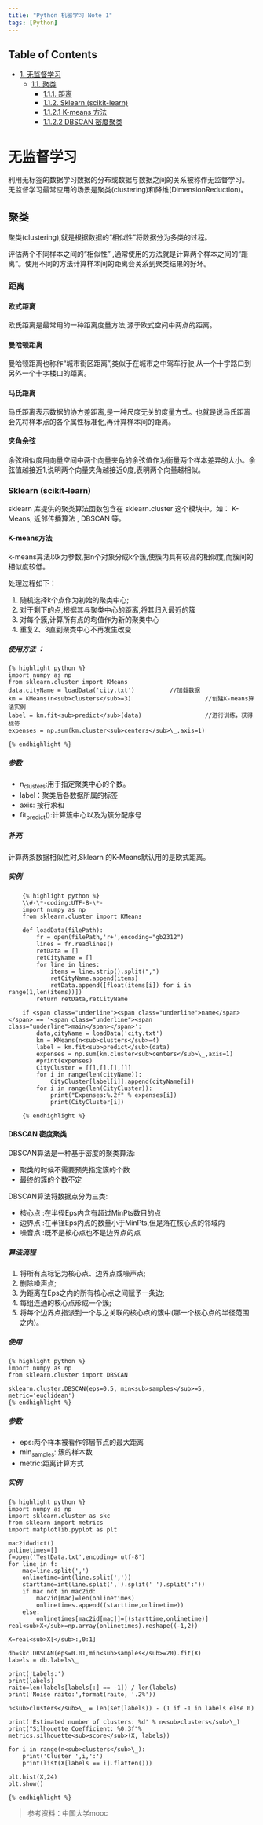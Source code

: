```yaml
---
title: "Python 机器学习 Note 1"
tags: [Python]
---
```



<div id="table-of-contents">
<h2>Table of Contents</h2>
<div id="text-table-of-contents">
<ul>
<li><a href="#sec-1">1. 无监督学习</a>
<ul>
<li><a href="#sec-1-1">1.1. 聚类</a>
<ul>
<li><a href="#sec-1-1-1">1.1.1. 距离</a></li>
<li><a href="#sec-1-1-2">1.1.2. Sklearn (scikit-learn)</a></li>
<li><a href="#sec-1-1-2-1">1.1.2.1 K-means 方法 </a></li>
<li><a href="#sec-1-1-2-2">1.1.2.2 DBSCAN 密度聚类</a></li>
</ul>
</li>
</ul>
</li>
</ul>
</div>
</div>

# 无监督学习<a id="sec-1" name="sec-1"></a>

利用无标签的数据学习数据的分布或数据与数据之间的关系被称作无监督学习。
无监督学习最常应用的场景是聚类(clustering)和降维(DimensionReduction)。

## 聚类<a id="sec-1-1" name="sec-1-1"></a>

聚类(clustering),就是根据数据的“相似性”将数据分为多类的过程。

评估两个不同样本之间的“相似性” ,通常使用的方法就是计算两个样本之间的“距离”。使用不同的方法计算样本间的距离会关系到聚类结果的好坏。

### 距离<a id="sec-1-1-1" name="sec-1-1-1"></a>

####  欧式距离

欧氏距离是最常用的一种距离度量方法,源于欧式空间中两点的距离。

#### 曼哈顿距离
曼哈顿距离也称作“城市街区距离”,类似于在城市之中驾车行驶,从一个十字路口到另外一个十字楼口的距离。

#### 马氏距离
马氏距离表示数据的协方差距离,是一种尺度无关的度量方式。也就是说马氏距离会先将样本点的各个属性标准化,再计算样本间的距离。

#### 夹角余弦
余弦相似度用向量空间中两个向量夹角的余弦值作为衡量两个样本差异的大小。余弦值越接近1,说明两个向量夹角越接近0度,表明两个向量越相似。

### Sklearn (scikit-learn)<a id="sec-1-1-2" name="sec-1-1-2"></a>

sklearn 库提供的聚类算法函数包含在 sklearn.cluster 这个模块中。如： <span class="underline">K-Means</span>, <span class="underline">近邻传播算法</span> , <span class="underline">DBSCAN</span> 等。

#### K-means方法<a id="sec-1-1-2-1" name="sec-1-1-2-1"></a>

k-means算法以k为参数,把n个对象分成k个簇,使簇内具有较高的相似度,而簇间的相似度较低。

处理过程如下：

1.  随机选择k个点作为初始的聚类中心;
2.  对于剩下的点,根据其与聚类中心的距离,将其归入最近的簇
3.  对每个簇,计算所有点的均值作为新的聚类中心
4.  重复2、3直到聚类中心不再发生改变

##### 使用方法 ：

    {% highlight python %}
    import numpy as np
    from sklearn.cluster import KMeans
    data,cityName = loadData('city.txt')          //加载数据
    km = KMeans(n<sub>clusters</sub>=3)                     //创建K-means算法实例
    label = km.fit<sub>predict</sub>(data)                  //进行训练，获得标签
    expenses = np.sum(km.cluster<sub>centers</sub>\_,axis=1)

    {% endhighlight %}

##### 参数

* n<sub>clusters</sub>:用于指定聚类中心的个数。
* label：聚类后各数据所属的标签
* axis: 按行求和
* fit<sub>predict</sub>():计算簇中心以及为簇分配序号

##### 补充
计算两条数据相似性时,Sklearn 的K-Means默认用的是欧式距离。

##### 实例

        {% highlight python %}
        \\#-\*-coding:UTF-8-\*-
        import numpy as np
        from sklearn.cluster import KMeans

        def loadData(filePath):
            fr = open(filePath,'r+',encoding="gb2312")
            lines = fr.readlines()
            retData = []
            retCityName = []
            for line in lines:
                items = line.strip().split(",")
                retCityName.append(items)
                retData.append([float(items[i]) for i in range(1,len(items))])
            return retData,retCityName

        if <span class="underline"><span class="underline">name</span></span> == '<span class="underline"><span class="underline">main</span></span>':
            data,cityName = loadData('city.txt')
            km = KMeans(n<sub>clusters</sub>=4)
            label = km.fit<sub>predict</sub>(data)
            expenses = np.sum(km.cluster<sub>centers</sub>\_,axis=1)
            #print(expenses)
            CityCluster = [[],[],[],[]]
            for i in range(len(cityName)):
                CityCluster[label[i]].append(cityName[i])
            for i in range(len(CityCluster)):
                print("Expenses:%.2f" % expenses[i])
                print(CityCluster[i])

        {% endhighlight %}

#### DBSCAN 密度聚类<a id="sec-1-1-2-2" name="sec-1-1-2-2"></a>

DBSCAN算法是一种基于密度的聚类算法:
* 聚类的时候不需要预先指定簇的个数
* 最终的簇的个数不定

DBSCAN算法将数据点分为三类:
* <span class="underline">核心点</span> :在半径Eps内含有超过MinPts数目的点
* <span class="underline">边界点</span> :在半径Eps内点的数量小于MinPts,但是落在核心点的邻域内
* <span class="underline">噪音点</span> :既不是核心点也不是边界点的点

##### 算法流程

1.  将所有点标记为核心点、边界点或噪声点;
2.  删除噪声点;
3.  为距离在Eps之内的所有核心点之间赋予一条边;
4.  每组连通的核心点形成一个簇;
5.  将每个边界点指派到一个与之关联的核心点的簇中(哪一个核心点的半径范围之内)。

##### 使用

    {% highlight python %}
    import numpy as np
    from sklearn.cluster import DBSCAN

    sklearn.cluster.DBSCAN(eps=0.5, min<sub>samples</sub>=5, metric='euclidean')
    {% endhighlight %}

##### 参数        

* eps:两个样本被看作邻居节点的最大距离
* min<sub>samples</sub>: 簇的样本数
* metric:距离计算方式

##### 实例

    {% highlight python %}
    import numpy as np
    import sklearn.cluster as skc
    from sklearn import metrics
    import matplotlib.pyplot as plt

    mac2id=dict()
    onlinetimes=[]
    f=open('TestData.txt',encoding='utf-8')
    for line in f:
        mac=line.split(',')
        onlinetime=int(line.split(','))
        starttime=int(line.split(',').split(' ').split(':'))
        if mac not in mac2id:
            mac2id[mac]=len(onlinetimes)
            onlinetimes.append((starttime,onlinetime))
        else:
            onlinetimes[mac2id[mac]]=[(starttime,onlinetime)]
    real<sub>X</sub>=np.array(onlinetimes).reshape((-1,2))

    X=real<sub>X[</sub>:,0:1]

    db=skc.DBSCAN(eps=0.01,min<sub>samples</sub>=20).fit(X)
    labels = db.labels\_

    print('Labels:')
    print(labels)
    raito=len(labels[labels[:] == -1]) / len(labels)
    print('Noise raito:',format(raito, '.2%'))

    n<sub>clusters</sub>\_ = len(set(labels)) - (1 if -1 in labels else 0)

    print('Estimated number of clusters: %d' % n<sub>clusters</sub>\_)
    print("Silhouette Coefficient: %0.3f"% metrics.silhouette<sub>score</sub>(X, labels))

    for i in range(n<sub>clusters</sub>\_):
        print('Cluster ',i,':')
        print(list(X[labels == i].flatten()))

    plt.hist(X,24)
    plt.show()

    {% endhighlight %}


> 参考资料：中国大学mooc
